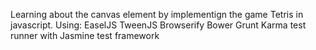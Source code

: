 Learning about the canvas element by implementign the game Tetris in javascript. Using:
EaselJS
TweenJS
Browserify
Bower
Grunt
Karma test runner with Jasmine test framework 